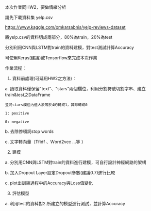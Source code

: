 本次作業同HW2，要做情緒分析

請先下載資料集 yelp.csv

https://www.kaggle.com/omkarsabnis/yelp-reviews-dataset

將yelp.csv的資料切成兩部分，80%為train，20%為test

分別利用CNN與LSTM對train的資料建模，對test測試計算Accuracy

可使用Keras(建議)或Tensorflow來完成本次作業



作業流程：

1. 資料前處理(可延用HW2之方法)：

a. 讀取資料僅保留"text"、"stars"兩個欄位，利用分割符號切割字串、建立train&test之DataFrame

    並將stars欄位內值大於等於4的轉成1，其餘轉成0

    1: positive

    0: negative

b. 去除停頓詞stop words 

c. 文字轉向量（Tfidf 、Ｗord2vec …等 ）

2. 建模

a. 分別用CNN與LSTM對train的資料進行建模，可自行設計神經網路的架構

b. 加入Dropout Layer設定Dropout參數(建議0.7)進行比較

c. plot出訓練過程中的Accuracy與Loss值變化

3. 評估模型

a. 利用test的資料對2.所建立的模型進行測試，並計算Accuracy
